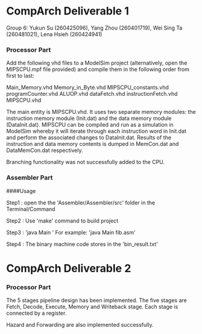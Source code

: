 # CompArch Deliverable 1
Group 6:
Yukun Su (260425096),
Yang Zhou (260401719),
Wei Sing Ta (260481021),
Lena Hsieh (260424941)

### Processor Part

Add the following vhd files to a ModelSim project (alternatively, open the MIPSCPU.mpf file provided) and compile them in the following order from first to last:

Main_Memory.vhd
Memory_in_Byte.vhd
MIPSCPU_constants.vhd
programCounter.vhd
ALUOP.vhd
dataFetch.vhd
instructionFetch.vhd
MIPSCPU.vhd

The main entity is MIPSCPU.vhd. It uses two separate memory modules: the instruction memory module (Init.dat) and the data memory module (DataInit.dat).
MIPSCPU can be compiled and run as a simulation in ModelSim whereby it will iterate through each instruction word in Init.dat and perform the associated changes to DataInit.dat.
Results of the instruction and data memory contents is dumped in MemCon.dat and DataMemCon.dat respectively.

Branching functionality was not successfully added to the CPU.


### Assembler Part

####Usage

Step1 : open the the 'Assembler/Assembler/src' folder in the Terminal/Command

Step2 : Use 'make' command to build project

Step3 : 'java Main <filename>' 
		For example: 'java Main fib.asm'
		
Step4 : The binary machine code stores in the 'bin_result.txt'


# CompArch Deliverable 2

### Processor Part

The 5 stages pipeline design has been implemented. The five stages are Fetch, Decode, Execute, Memory and Writeback stage. Each stage is connected by a register.

Hazard and Forwarding are also implemented successfully. 
